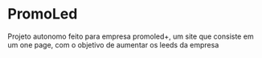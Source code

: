# PromoLed
Projeto autonomo feito para empresa promoled+, um site que consiste em um one page, com o objetivo de aumentar os leeds da empresa 
